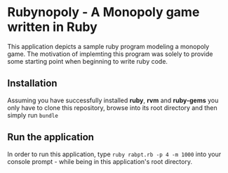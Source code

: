 # Rubynopoly - A Monopoly game written in Ruby

This application depicts a sample ruby program modeling a monopoly game. The motivation of implemting this program was solely to provide some starting point when beginning to write ruby code. 

## Installation
Assuming you have successfully installed **ruby**, **rvm** and **ruby-gems** you only have to clone this repository, browse into its root directory and then simply run ````bundle````

## Run the application
In order to run this application, type ````ruby rabpt.rb -p 4 -m 1000```` into your console prompt - while being in this application's root directory.
